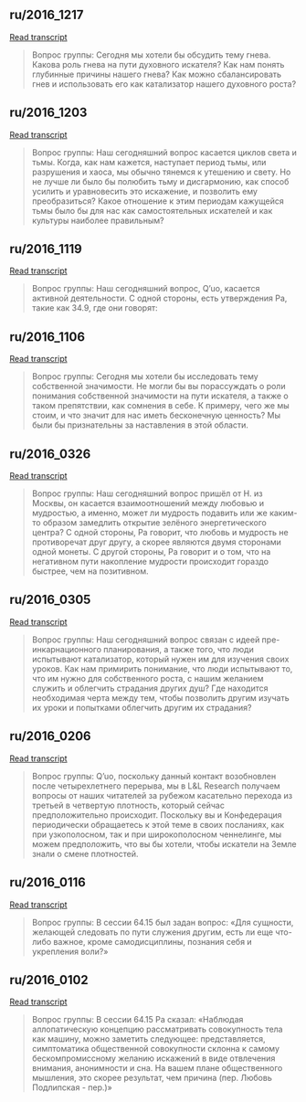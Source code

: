 ## ru/2016_1217


[Read transcript](ru/2016/2016_1217)

> Вопрос группы: Сегодня мы хотели бы обсудить тему гнева. Какова роль гнева на пути духовного искателя? Как нам понять глубинные причины нашего гнева? Как можно сбалансировать гнев и использовать его как катализатор нашего духовного роста?

[<i class="fas fa-file-pdf"></i>](http://llresearch.org/transcripts/issues/2016_russian/2016_1217.aspx) [<i class="fas fa-external-link-alt"></i>](http://llresearch.org/transcripts/issues/2016_russian/2016_1217.aspx)
 

## ru/2016_1203


[Read transcript](ru/2016/2016_1203)

> Вопрос группы: Наш сегодняшний вопрос касается циклов света и тьмы. Когда, как нам кажется, наступает период тьмы, или разрушения и хаоса, мы обычно тянемся к утешению и свету. Но не лучше ли было бы полюбить тьму и дисгармонию, как способ усилить и уравновесить это искажение, и позволить ему преобразиться? Какое отношение к этим периодам кажущейся тьмы было бы для нас как самостоятельных искателей и как культуры наиболее правильным?

[<i class="fas fa-file-pdf"></i>](http://llresearch.org/transcripts/issues/2016_russian/2016_1203.aspx) [<i class="fas fa-external-link-alt"></i>](http://llresearch.org/transcripts/issues/2016_russian/2016_1203.aspx)
 

## ru/2016_1119


[Read transcript](ru/2016/2016_1119)

> Вопрос группы: Наш сегодняшний вопрос, Q’uo, касается активной деятельности. С одной стороны, есть утверждения Ра, такие  как 34.9, где они говорят:

[<i class="fas fa-file-pdf"></i>](http://llresearch.org/transcripts/issues/2016_russian/2016_1119.aspx) [<i class="fas fa-external-link-alt"></i>](http://llresearch.org/transcripts/issues/2016_russian/2016_1119.aspx)
 

## ru/2016_1106


[Read transcript](ru/2016/2016_1106)

> Вопрос группы: Сегодня мы хотели бы исследовать тему собственной значимости. Не могли бы вы порассуждать о роли понимания собственной значимости на пути искателя, а также о таком препятствии, как сомнения в себе. К примеру, чего же мы стоим, и что значит для нас иметь бесконечную ценность? Мы были бы признательны за наставления в этой области.

[<i class="fas fa-file-pdf"></i>](http://llresearch.org/transcripts/issues/2016_russian/2016_1106.aspx) [<i class="fas fa-external-link-alt"></i>](http://llresearch.org/transcripts/issues/2016_russian/2016_1106.aspx)
 

## ru/2016_0326


[Read transcript](ru/2016/2016_0326)

> Вопрос группы: Наш сегодняшний вопрос пришёл от Н. из Москвы, он касается взаимоотношений между любовью и мудростью, а именно, может ли мудрость подавить или же каким-то образом замедлить открытие зелёного энергетического центра? С одной стороны, Ра говорит, что любовь и мудрость не противоречат друг другу, а скорее являются двумя сторонами одной монеты. С другой стороны, Ра говорит и о том, что на негативном пути накопление мудрости происходит гораздо быстрее, чем на позитивном.

[<i class="fas fa-file-pdf"></i>](http://llresearch.org/transcripts/issues/2016_russian/2016_0326.aspx) [<i class="fas fa-external-link-alt"></i>](http://llresearch.org/transcripts/issues/2016_russian/2016_0326.aspx)
 

## ru/2016_0305


[Read transcript](ru/2016/2016_0305)

> Вопрос группы: Наш сегодняшний вопрос связан с идеей пре-инкарнационного планирования, а также того, что люди испытывают катализатор, который нужен им для изучения своих уроков. Как нам примирить понимание, что люди испытывают то, что им нужно для собственного роста, с нашим желанием служить и облегчить страдания других душ? Где находится необходимая черта между тем, чтобы позволить другим изучать их уроки и попытками облегчить другим их страдания?

[<i class="fas fa-file-pdf"></i>](http://llresearch.org/transcripts/issues/2016_russian/2016_0305.aspx) [<i class="fas fa-external-link-alt"></i>](http://llresearch.org/transcripts/issues/2016_russian/2016_0305.aspx)
 

## ru/2016_0206


[Read transcript](ru/2016/2016_0206)

> Вопрос группы: Q’uo, поскольку данный контакт возобновлен после четырехлетнего перерыва, мы в L&L Research получаем вопросы от наших читателей за рубежом касательно перехода из третьей в четвертую плотность, который сейчас предположительно происходит. Поскольку вы и Конфедерация периодически обращаетесь к этой теме в своих посланиях, как при узкополосном, так и при широкополосном ченнелинге, мы можем предположить, что вы бы хотели, чтобы искатели на Земле знали о смене плотностей.

[<i class="fas fa-file-pdf"></i>](http://llresearch.org/transcripts/issues/2016_russian/2016_0206.aspx) [<i class="fas fa-external-link-alt"></i>](http://llresearch.org/transcripts/issues/2016_russian/2016_0206.aspx)
 

## ru/2016_0116


[Read transcript](ru/2016/2016_0116)

> Вопрос группы: В сессии 64.15 был задан вопрос: «Для сущности, желающей следовать по пути служения другим, есть ли еще что-либо важное, кроме самодисциплины, познания себя и укрепления воли?»

[<i class="fas fa-file-pdf"></i>](http://llresearch.org/transcripts/issues/2016_russian/2016_0116.aspx) [<i class="fas fa-external-link-alt"></i>](http://llresearch.org/transcripts/issues/2016_russian/2016_0116.aspx)
 

## ru/2016_0102


[Read transcript](ru/2016/2016_0102)

> Вопрос группы: В сессии 64.15 Ра сказал: «Наблюдая аллопатическую концепцию рассматривать совокупность тела как машину, можно заметить следующее: представляется, симптоматика общественной совокупности склонна к самому бескомпромиссному желанию искажений в виде отвлечения внимания, анонимности и сна. На вашем плане общественного мышления, это скорее результат, чем причина (пер. Любовь Подлипская - пер.)»

[<i class="fas fa-file-pdf"></i>](http://llresearch.org/transcripts/issues/2016_russian/2016_0102.aspx) [<i class="fas fa-external-link-alt"></i>](http://llresearch.org/transcripts/issues/2016_russian/2016_0102.aspx)
 